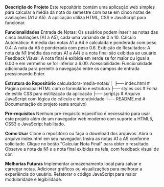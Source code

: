 **Descrição do Projeto**
Este repositório contém uma aplicação web simples para calcular a média da nota do semestre com base em cinco notas de avaliações (A1 a A5). A aplicação utiliza HTML, CSS e JavaScript para funcionar.

**Funcionalidades**
Entrada de Notas: Os usuários podem inserir as notas das cinco avaliações (A1 a A5), cada uma variando de 0 a 10.
Cálculo Automático: A média das notas A1 a A4 é calculada e ponderada com peso 0.4. A nota da A5 é ponderada com peso 0.6.
Exibição de Resultados: A nota da N1 (média das notas A1 a A4) e a nota final são exibidas ao usuário.
Feedback Visual: A nota final é exibida em verde se for maior ou igual a 6.00 e em vermelho se for inferior a 6.00.
Acessibilidade: Funcionalidade adicionada para permitir a navegação entre os campos de entrada pressionando Enter.

**Estrutura do Repositório**
calculadora-media-notas/
│
├── index.html   # Página principal HTML com o formulário e estrutura
├── styles.css   # Folha de estilo CSS para estilização da aplicação
├── script.js   # Arquivo JavaScript com lógica de cálculo e interatividade
└── README.md   # Documentação do projeto (este arquivo)

**Pré-requisitos**
Nenhum pré-requisito específico é necessário para usar este projeto além de um navegador web moderno com suporte a HTML5, CSS3 e JavaScript habilitado.

**Como Usar**
Clone o repositório ou faça o download dos arquivos.
Abra o arquivo index.html em seu navegador.
Insira as notas A1 a A5 conforme solicitado.
Clique no botão "Calcular Nota Final" para obter o resultado.
Observe a nota da N1 e a nota final exibidas na tela, com feedback visual de cor.

**Melhorias Futuras**
Implementar armazenamento local para salvar e carregar notas.
Adicionar gráficos ou visualizações para melhorar a experiência do usuário.
Refatorar o código JavaScript para maior modularidade e legibilidade.
